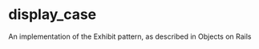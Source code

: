 display_case
============

An implementation of the Exhibit pattern, as described in Objects on Rails